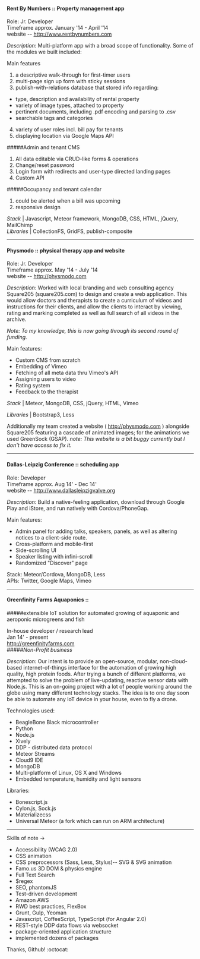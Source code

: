 #### Rent By Numbers :: Property management app

Role: Jr. Developer<br>
Timeframe approx. January '14 - April '14<br>
website -- http://www.rentbynumbers.com<br>

*Description*: Multi-platform app with a broad scope of functionality. Some of the modules we built included:

Main features

1. a descriptive walk-through for first-timer users
2. multi-page sign up form with sticky sessions
3. publish-with-relations database that stored info regarding:
  - type, description and availability of rental property
  - variety of image types, attached to property
  - pertinent documents, including .pdf encoding and parsing to .csv
  - searchable tags and categories
4. variety of user roles incl. bill pay for tenants
5. displaying location via Google Maps API

#####Admin and tenant CMS

1. All data editable via CRUD-like forms & operations
2. Change/reset password
3. Login form with redirects and user-type directed landing pages
4. Custom API

#####Occupancy and tenant calendar

1. could be alerted when a bill was upcoming
2. responsive design

*Stack* | Javascript, Meteor framework, MongoDB, CSS, HTML, jQuery, MailChimp<br>
*Libraries* | CollectionFS, GridFS, publish-composite

***

#### Physmodo :: physical therapy app and website

Role: Jr. Developer<br>
Timeframe approx. May '14 - July '14<br>
website -- http://physmodo.com<br>

*Description*: Worked with local branding and web consulting agency Square205 (square205.com) to design and create a web application. This would allow doctors and therapists to create a curriculum of videos and instructions for their clients, and allow the clients to interact by viewing, rating and marking completed as well as full search of all videos in the archive. 

*Note: To my knowledge, this is now going through its second round of funding.*

Main features:
- Custom CMS from scratch
- Embedding of Vimeo
- Fetching of all meta data thru Vimeo's API
- Assigning users to video
- Rating system
- Feedback to the therapist

*Stack* | Meteor, MongoDB, CSS, jQuery, HTML, Vimeo

*Libraries* | Bootstrap3, Less

Additionally my team created a website ( http://physmodo.com ) alongside Square205 featuring a cascade of animated images; for the animations we used GreenSock (GSAP).
*note: This website is a bit buggy currently but I don't have access to fix it.*

***

#### Dallas-Leipzig Conference :: scheduling app

Role: Developer<br>
Timeframe approx. Aug 14' - Dec 14'<br>
website -- http://www.dallasleipzigvalve.org<br>

*Description*: Build a native-feeling application, download through Google Play and iStore, and run natively with Cordova/PhoneGap.

Main features:<br>
- Admin panel for adding talks, speakers, panels, as well as altering notices to a client-side route.
- Cross-platform and mobile-first
- Side-scrolling UI
- Speaker listing with infini-scroll
- Randomized "Discover" page

Stack: Meteor/Cordova, MongoDB, Less<br>
APIs: Twitter, Google Maps, Vimeo


***

#### Greenfinity Farms Aquaponics :: 
#####extensible IoT solution for automated growing of aquaponic and aeroponic microgreens and fish

In-house developer / research lead<br>
Jan 14' - present<br>
http://greenfinityfarms.com<br>
#####*Non-Profit business*

*Description*: Our intent is to provide an open-source, modular, non-cloud-based internet-of-things interface for the automation of growing high quality, high protein foods. After trying a bunch of different platforms, we attempted to solve the problem of live-updating, reactive sensor data with Node.js. This is an on-going project with a lot of people working around the globe using many different technology stacks. The idea is to one day soon be able to automate any IoT device in your house, even to fly a drone.

Technologies used:
- BeagleBone Black microcontroller
- Python
- Node.js
- Xively
- DDP - distributed data protocol
- Meteor Streams
- Cloud9 IDE
- MongoDB
- Multi-platform of Linux, OS X and Windows
- Embedded temperature, humidity and light sensors

Libraries: 
- Bonescript.js
- Cylon.js, Sock.js
- Materializecss
- Universal Meteor (a fork which can run on ARM architecture)


***

Skills of note ->

- Accessibility (WCAG 2.0)
- CSS animation
- CSS preprocessors (Sass, Less, Stylus)-- SVG & SVG animation
- Famo.us 3D DOM & physics engine
- Full Text Search
- $regex
- SEO, phantomJS
- Test-driven development
- Amazon AWS
- RWD best practices, FlexBox
- Grunt, Gulp, Yeoman
- Javascript, CoffeeScript, TypeScript (for Angular 2.0)
- REST-style DDP data flows via websocket
- package-oriented application structure
- implemented dozens of packages

Thanks, Github! :octocat:
